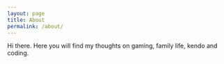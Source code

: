 ```yaml
---
layout: page
title: About
permalink: /about/
---
```


Hi there.  Here you will find my thoughts on gaming, family life, kendo and coding.
